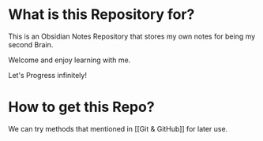 # What is this Repository for?

This is an Obsidian Notes Repository that stores my own notes for being my second Brain.

Welcome and enjoy learning with me.

Let's Progress infinitely!

# How to get this Repo?

We can try methods that mentioned in [[Git & GitHub]] for later use.
